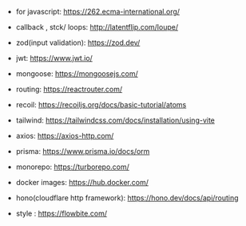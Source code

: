 -  for javascript:  https://262.ecma-international.org/

-  callback , stck/ loops: http://latentflip.com/loupe/

-  zod(input validation): https://zod.dev/ 

-  jwt: https://www.jwt.io/

-  mongoose: https://mongoosejs.com/

-  routing: https://reactrouter.com/

- recoil: https://recoiljs.org/docs/basic-tutorial/atoms

- tailwind: https://tailwindcss.com/docs/installation/using-vite

- axios: https://axios-http.com/

- prisma: https://www.prisma.io/docs/orm

- monorepo: https://turborepo.com/

- docker images: https://hub.docker.com/

- hono(cloudflare http framework): https://hono.dev/docs/api/routing

- style : https://flowbite.com/
